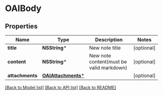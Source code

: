 # OAIBody

## Properties
Name | Type | Description | Notes
------------ | ------------- | ------------- | -------------
**title** | **NSString*** | New note title | [optional] 
**content** | **NSString*** | New note content(must be valid markdown) | [optional] 
**attachments** | [**OAIAttachments***](OAIAttachments.md) |  | [optional] 

[[Back to Model list]](../README.md#documentation-for-models) [[Back to API list]](../README.md#documentation-for-api-endpoints) [[Back to README]](../README.md)


